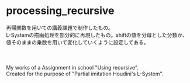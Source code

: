 # processing_recursive
再帰関数を用いての講義課題で制作したもの。<br>
L-Systemの描画処理を部分的に再現したもの。shiftの値を分母とした分数か、値そのままの乗数を用いて変化していくように設定してある。<br>
<br><br><br>
My works of a Assignment in school "Using recursive".<br>
Created for the purpose of "Partial imitation Houdini's L-System".
